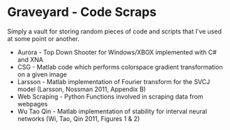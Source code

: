 Graveyard - Code Scraps
=========

Simply a vault for storing random pieces of code and scripts that I've used at some point or another.

* Aurora - Top Down Shooter for Windows/XBOX implemented with C# and XNA
* CSG - Matlab code which performs colorspace gradient transformation on a given image
* Larsson - Matlab implementation of Fourier transform for the SVCJ model (Larsson, Nossman 2011, Appendix B)
* Web Scraping - Python Functions involved in scraping data from webpages
* Wu Tao Qin - Matlab implementation of stability for interval neural networks (Wi, Tao, Qin 2011, Figures 1 & 2)

